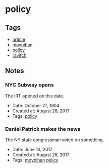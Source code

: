 # policy
## Tags
- [article](../tags/article.md)
- [moynihan](../tags/moynihan.md)
- [policy](../tags/policy.md)
- [ravitch](../tags/ravitch.md)
## Notes
### NYC Subway opens

The IRT opened on this date.
- Date: October 27, 1904
- Created at: August 28, 2017
- Tags: [policy](../tags/policy.md)
### Daniel Patrick makes the news

The NY state congressman voted on something.
- Date: June 13, 2017
- Created at: August 28, 2017
- Tags: [moynihan](../tags/moynihan.md) [policy](../tags/policy.md)
